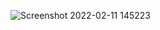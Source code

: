 ![Screenshot 2022-02-11 145223](https://user-images.githubusercontent.com/55657279/153555477-b2032093-f502-4d73-aef0-8fee52acce4b.png)
